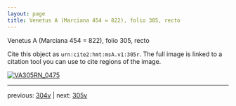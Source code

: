 ```yaml
---
layout: page
title: Venetus A (Marciana 454 = 822), folio 305, recto
---
```


Venetus A (Marciana 454 = 822), folio 305, recto

Cite this object as `urn:cite2:hmt:msA.v1:305r`.  The full image is linked to a citation tool you can use to cite regions of the image.

[![VA305RN_0475](http://www.homermultitext.org/iipsrv?IIIF=/project/homer/pyramidal/deepzoom/hmt/vaimg/2017a/VA305RN_0475.tif/full/800,/0/default.jpg)](http://www.homermultitext.org/ict2/?urn=urn:cite2:hmt:vaimg.2017a:VA305RN_0475) 

---

previous:  [304v](../304v/) | next: [305v](../305v/)